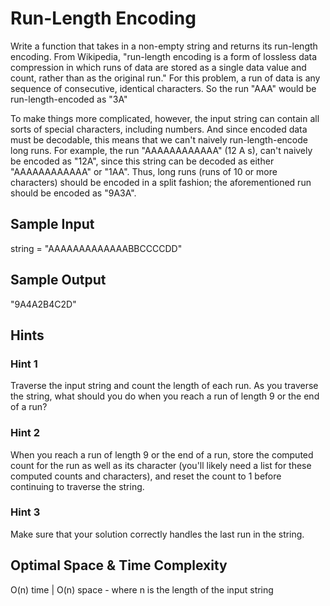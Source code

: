 # Run-Length Encoding

Write a function that takes in a non-empty string and returns its run-length encoding.
From Wikipedia, "run-length encoding is a form of lossless data compression in which runs of data are stored as a 
single data value and count, rather than as the original run." For this problem, a run of data is any sequence of 
consecutive, identical characters. So the run "AAA" would be run-length-encoded as "3A"

To make things more complicated, however, the input string can contain all sorts of special characters, including numbers. 
And since encoded data must be decodable, this means that we can't naively run-length-encode long runs. For example, the 
run "AAAAAAAAAAAA" (12 A s), can't naively be encoded as "12A", since this string can be decoded as either "AAAAAAAAAAAA" 
or "1AA". Thus, long runs (runs of 10 or more characters) should be encoded in a split fashion; the aforementioned run 
should be encoded as "9A3A".

## Sample Input
string = "AAAAAAAAAAAAABBCCCCDD"

## Sample Output
"9A4A2B4C2D"
## Hints
### Hint 1
Traverse the input string and count the length of each run. As you traverse the string, what should you do when you reach a 
run of length 9 or the end of a run?

### Hint 2
When you reach a run of length 9 or the end of a run, store the computed count for the run as well as its character 
(you'll likely need a list for these computed counts and characters), and reset the count to 1 before continuing to traverse the string.

### Hint 3
Make sure that your solution correctly handles the last run in the string.

## Optimal Space & Time Complexity
O(n) time | O(n) space - where n is the length of the input string